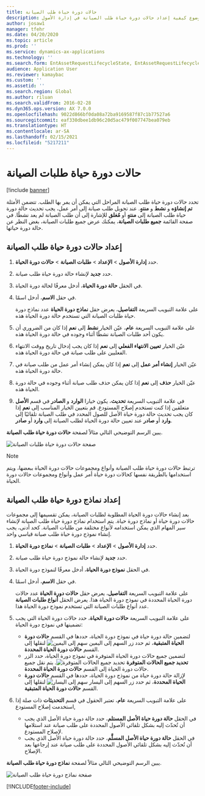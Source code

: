 ```yaml
---
title: حالات دورة حياة طلب الصيانة
description: يصف هذا الموضوع كيفية إعداد حالات دورة حياة طلب الصيانة في إدارة الأصول.
author: josaw1
manager: tfehr
ms.date: 04/20/2020
ms.topic: article
ms.prod: ''
ms.service: dynamics-ax-applications
ms.technology: ''
ms.search.form: EntAssetRequestLifecycleState, EntAssetRequestLifecycleModel
audience: Application User
ms.reviewer: kamaybac
ms.custom: ''
ms.assetid: ''
ms.search.region: Global
ms.author: riluan
ms.search.validFrom: 2016-02-28
ms.dyn365.ops.version: AX 7.0.0
ms.openlocfilehash: 9022d866bf0da08a72ba9169587f87c1b77527a6
ms.sourcegitcommit: eaf330dbee1db96c20d5ac479f007747bea079eb
ms.translationtype: HT
ms.contentlocale: ar-SA
ms.lasthandoff: 02/15/2021
ms.locfileid: "5217211"
---
```

# <a name="maintenance-request-lifecycle-states"></a>حالات دورة حياة طلبات الصيانة

[!include [banner](../../includes/banner.md)]

 


تحدد حالات دورة حياة طلب الصيانة المراحل التي يمكن أن يمر بها الطلب. تتضمن الأمثلة **تم إنشاؤه‬** و **نشط** و **منتهٍ‬**. عند تحويل طلب صيانة إلى أمر عمل، يجب تحديث حالة دورة حياة طلب الصيانة إلى **منتهٍ** أو **مُغلق** للإشارة إلى أن طلب الصيانة لم يعد نشطًا. في صفحة القائمة **جميع طلبات الصيانة**، يمكنك عرض جميع طلبات الصيانة، بغض النظر عن حالة دورة حياتها.

## <a name="set-up-maintenance-request-lifecycle-states"></a>إعداد حالات دورة حياة طلب الصيانة

1. حدد **إدارة الأصول** \> **الإعداد** \> **طلبات الصيانة** \> **حالات دورة الحياة**.
2. حدد **جديد** لإنشاء حالة دورة حياة طلب صيانة.
3. في الحقل **حالة دورة الحياة**، أدخل معرفًا لحالة دورة الحياة.
4. في حقل **الاسم**، أدخل اسمًا.

    على علامة التبويب السريعة **التفاصيل**، يعرض حقل **نماذج دورة الحياة** عدد نماذج دورة حياة طلبات الصيانة التي تستخدم حالة دورة الحياة هذه.

5. على علامة التبويب السريعة **عام**، عيّن الخيار **نشط** إلى **نعم** إذا كان من الضروري أن يكون أحد طلبات الصيانة نشطًا أثناء وجوده في حالة دورة الحياة هذه.
6. عيّن الخيار **تعيين الانتهاء الفعلي** إلى **نعم** إذا كان يجب إدخال تاريخ ووقت الانتهاء الفعليين على طلب صيانة في حالة دورة الحياة هذه.
7. عيّن الخيار **إنشاء أمر عمل** إلى **نعم** إذا كان يمكن إنشاء أمر عمل من طلب صيانة في حالة دورة الحياة هذه.
8. عيّن الخيار **حذف** إلى **نعم** إذا كان يمكن حذف طلب صيانة أثناء وجوده في حالة دورة الحياة هذه.
9. في علامة التبويب السريعة **تحديث**، يكون خيارا **الوارد** و **الصادر** في قسم **الأصل** متعلقين إذا كنت تستخدم إصلاح المستودع. قم بتعيين الخيار المناسب إلى **نعم** إذا كان يجب تحديث حالة دورة حياة الأصل للصول المحدد في طلب الصيانة تلقائيًا إلى **وارد** أو **صادر** عند تعيين حالة دورة الحياة لطلب الصيانة إلى **وارد** أو **صادر**.

يبين الرسم التوضيحي التالي مثالاً لصفحة **حالات دورة حياة طلب الصيانة**.

![صفحة حالات دورة حياة طلبات الصيانة](media/02-setup-for-requests.png)

> [!NOTE]
> ترتبط حالات دورة حياة طلب الصيانة وأنواع ومجموعات حالات دورة الحياة ببعضها، ويتم استخدامها بالطريقة نفسها كحالات دورة حياة أمر عمل وأنواع ومجموعات حالات دورة الحياة. 

## <a name="set-up-maintenance-request-lifecycle-models"></a>إعداد نماذج دورة حياة طلب الصيانة

بعد إنشاء حالات دورة الحياة المطلوبة لطلبات الصيانة، يمكن تقسيمها إلى مجموعات حالات دورة حياة أو نماذج دورة حياة. يتم استخدام نماذج دورة حياة طلب الصيانة لإنشاء سير المهام الذي يمكن استخدامه لأنواع مختلفة من طلبات الصيانة. كحد أدنى، يجب إنشاء نموذج دورة حياة طلب صيانة قياسي واحد.

1. حدد **إدارة الأصول** \> **الإعداد** \> **طلبات الصيانة** \> **نماذج دورة الحياة**.
2. حدد **جديد** لإنشاء حالة نموذج دورة حياة طلب صيانة.
3. في الحقل **نموذج دورة الحياة**، أدخل معرفًا لنموذج دورة الحياة.
4. في حقل **الاسم**، أدخل اسمًا.

    على علامة التبويب السريعة **التفاصيل**، يعرض حقل **حالات دورة الحياة** عدد حالات دورة الحياة المحددة في نموذج دورة الحياة هذا. يعرض الحقل **أنواع طلبات الصيانة** عدد أنواع طلبات الصيانة التي تستخدم نموذج دورة الحياة هذا.

5. على علامة التبويب السريعة **حالات دورة الحياة**، حدد حالات دورة الحياة التي يجب تضمينها في نموذج دورة الحياة:

    - لتضمين حالة دورة حياة في نموذج دورة الحياة، حددها في القسم **حالات دورة الحياة المتبقية**، ثم حدد زر السهم إلى اليمين ![سهم إلى اليمين](media/03-setup-for-requests.png) لنقلها إلى القسم **حالات دورة الحياة المحددة**.
    - لتضمين جميع حالات دورة الحياة المتوفرة في نموذج دورة الحياة، حدد الزر **تحديد جميع الحالات المتوفرة** ![تحديد جميع الحالات المتوفرة](media/04-setup-for-requests.png). يتم نقل جميع حالات دورة الحياة إلى القسم **حالات دورة الحياة المحددة**.
    - لإزالة حالة دورة حياة من نموذج دورة الحياة، حددها في القسم **حالات دورة الحياة المحددة**، ثم حدد زر السهم إلى اليسار ![سهم إلى اليسار](media/05-setup-for-requests.png) لنقلها إلى القسم **حالات دورة الحياة المتبقية**.

6. على علامة التبويب السريعة **عام**، تعتبر الحقول في قسم **التحديثات** ذات صلة إذا استخدمت إصلاح المستودع,

    - في الحقل **حالة دورة حياة الأصل المستلم**، حدد حالة دورة حياة الأصل الذي يجب أن تُحدّث إليه بشكل تلقائي الأصول المحددة على طلب صيانة عند استلامها لإصلاح المستودع.
    - في الحقل **حالة دورة حياة الأصل المسلَّم**، حدد حالة دورة حياة الأصل الذي يجب أن تُحدّث إليه بشكل تلقائي الأصول المحددة على طلب صيانة عند إرجاعها بعد الإصلاح.

يبين الرسم التوضيحي التالي مثالاً لصفحة **نماذج دورة حياة طلب الصيانة**.

![صفحة نماذج دورة حياة طلب الصيانة](media/06-setup-for-requests.png)


[!INCLUDE[footer-include](../../../includes/footer-banner.md)]